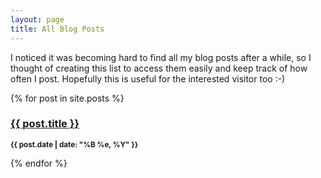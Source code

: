 ```yaml
---
layout: page
title: All Blog Posts
---
```


I noticed it was becoming hard to find all my blog posts after a while, so I
thought of creating this list to access them easily and keep track of how often
I post. Hopefully this is useful for the interested visitor too :-)

<div>
    {% for post in site.posts %}    
        <h3><a href="{{ post.url }}">{{ post.title }}</a></h3>
        <p><small><strong>{{ post.date | date: "%B %e, %Y" }}</strong></small></p>
        <!-- This post listing code snippet was taken from:
        https://gist.github.com/erjjones/1998382 -->
    {% endfor %}
<div>

